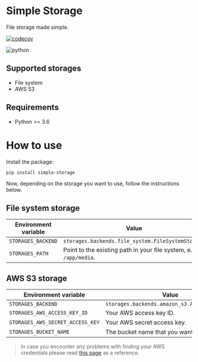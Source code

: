 # Simple Storage

File storage made simple.

[![codecov](https://codecov.io/gh/merixstudio/simple-storage/branch/master/graph/badge.svg?token=XMH3S6M34G)](https://codecov.io/gh/merixstudio/simple-storage)

![python](https://img.shields.io/badge/Python-3.6%2B-brightgreen)

## Supported storages

- File system
- AWS S3

## Requirements

- Python >= 3.6

# How to use

Install the package:

```shell
pip install simple-storage
```

Now, depending on the storage you want to use, follow the instructions below.

## File system storage

| Environment variable | Value                                                               |
|----------------------|---------------------------------------------------------------------|
| `STORAGES_BACKEND`   | `storages.backends.file_system.FileSystemStorage`                   |
| `STORAGES_PATH`      | Point to the existing path in your file system, e.g.  `/app/media`. |

## AWS S3 storage

| Environment variable             | Value                                         |
|----------------------------------|-----------------------------------------------|
| `STORAGES_BACKEND`               | `storages.backends.amazon_s3.AmazonS3Storage` |
| `STORAGES_AWS_ACCESS_KEY_ID`     | Your AWS access key ID.                       |
| `STORAGES_AWS_SECRET_ACCESS_KEY` | Your AWS secret access key.                   |
| `STORAGES_BUCKET_NAME`           | The bucket name that you want to use.         |

> In case you encounter any problems with finding your AWS credentials please read [this page][1] as a reference.

[1]: https://docs.aws.amazon.com/general/latest/gr/aws-sec-cred-types.html "Understanding and getting your AWS credentials"

